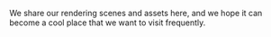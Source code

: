 We share our rendering scenes and assets here, and we hope it can become a cool place that we want to visit frequently.
